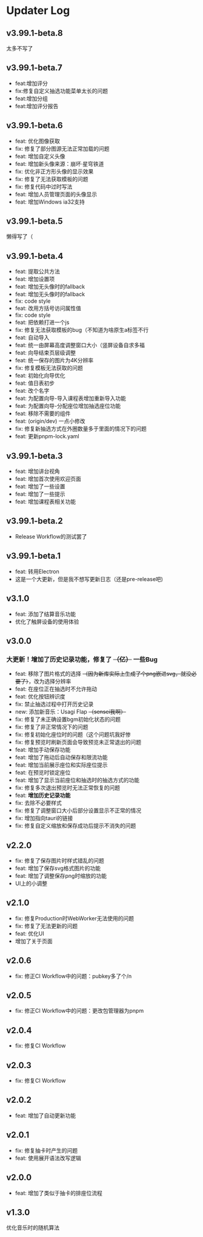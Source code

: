 # Updater Log

## v3.99.1-beta.8
太多不写了

## v3.99.1-beta.7
- feat:增加评分
- fix:修复自定义抽选功能菜单太长的问题
- feat:增加分组
- feat:增加评分报告

## v3.99.1-beta.6
- feat: 优化图像获取
- fix: 修复了部分图源无法正常加载的问题
- feat: 增加自定义头像
- feat: 增加新头像来源：崩坏·星穹铁道
- fix: 优化非正方形头像的显示效果
- fix: 修复了无法获取模板的问题
- fix: 修复代码中过时写法
- feat: 增加人员管理页面的头像显示
- feat: 增加Windows ia32支持

## v3.99.1-beta.5
懒得写了（

## v3.99.1-beta.4

- feat: 提取公共方法
- feat: 增加设置项
- feat: 增加无头像时的fallback
- feat: 增加无头像时的fallback
- fix: code style
- feat: 改用方括号访问属性值
- fix: code style
- feat: 把依赖打进一个js
- fix: 修复无法获取模板的bug（不知道为啥原生a标签不行
- feat: 自动导入
- feat: 统一由屏幕高度调整窗口大小（竖屏设备自求多福
- feat: 向导结束页层级调整
- feat: 统一保存的图片为4K分辨率
- fix: 修复模板无法获取的问题
- feat: 初始化向导优化
- feat: 值日表初步
- feat: 改个名字
- feat: 为配置向导-导入课程表增加重新导入功能
- feat: 为配置向导-分配座位增加抽选座位功能
- feat: 移除不需要的组件
- feat: (origin/dev) 一点小修改
- fix: 修复新抽选方式在外圈数量多于里面的情况下的问题
- feat: 更新pnpm-lock.yaml


## v3.99.1-beta.3
- feat: 增加讲台视角
- feat: 增加首次使用欢迎页面
- feat: 增加了一些设置
- feat: 增加了一些提示
- feat: 增加课程表相关功能

## v3.99.1-beta.2
- Release Workflow的测试罢了

## v3.99.1-beta.1
- feat: 转用Electron
- 这是一个大更新，但是我不想写更新日志（还是pre-release吧)

## v3.1.0
- feat: 添加了结算音乐功能
- 优化了触屏设备的使用体验

## v3.0.0
### 大更新！增加了历史记录功能，修复了 ~~（亿）~~ 一些Bug

- feat: 移除了图片格式的选择 ~~（因为新库实际上生成了个png嵌进svg，就没必要了）~~，改为选择分辨率
- feat: 在座位正在抽选时不允许拖动
- feat: 优化按钮辨识度
- fix: 禁止抽选过程中打开历史记录
- new: 添加新音乐：Usagi Flap ~~（sensei我啊）~~
- fix: 修复了未正确设置bgm初始化状态的问题
- fix: 修复了非正常情况下的问题
- fix: 修复初始化座位时的问题（这个问题坑我好惨
- fix: 修复预览时刷新页面会导致预览未正常退出的问题
- feat: 增加手动保存功能
- feat: 增加了拖动后自动保存和限流功能
- feat: 增加当前展示座位和实际座位提示
- feat: 在预览时锁定座位
- feat: 增加了显示当前座位和抽选时的抽选方式的功能
- fix: 修复多次退出预览时无法正常恢复的问题
- feat: **增加历史记录功能**
- fix: 去除不必要样式
- fix: 修复了调整窗口大小后部分设置显示不正常的情况
- fix: 增加指向tauri的链接
- fix: 修复自定义缩放和保存成功后提示不消失的问题


## v2.2.0

- fix: 修复了保存图片时样式错乱的问题
- feat: 增加了保存svg格式图片的功能
- feat: 增加了调整保存png时缩放的功能
- UI上的小调整

## v2.1.0

- fix: 修复Production时WebWorker无法使用的问题
- fix: 修复了无法更新的问题
- feat: 优化UI
- 增加了关于页面

## v2.0.6

- fix: 修正CI Workflow中的问题：pubkey多了个/n

## v2.0.5

- fix: 修正CI Workflow中的问题：更改包管理器为pnpm

## v2.0.4

- fix: 修复CI Workflow

## v2.0.3

- fix: 修复CI Workflow

## v2.0.2

- feat: 增加了自动更新功能

## v2.0.1

- fix: 修复抽卡时产生的问题
- feat: 使用展开语法改写逻辑

## v2.0.0

- feat: 增加了类似于抽卡的排座位流程

## v1.3.0

优化音乐时的随机算法
